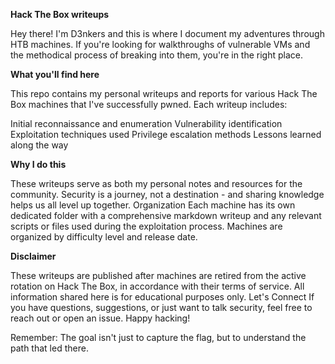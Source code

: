 **Hack The Box writeups**

Hey there! I'm D3nkers and this is where I document my adventures through HTB machines. If you're looking for walkthroughs of vulnerable VMs and the methodical process of breaking into them, you're in the right place.

**What you'll find here**

This repo contains my personal writeups and reports for various Hack The Box machines that I've successfully pwned. Each writeup includes:

Initial reconnaissance and enumeration
Vulnerability identification
Exploitation techniques used
Privilege escalation methods
Lessons learned along the way

**Why I do this**

These writeups serve as both my personal notes and resources for the community. Security is a journey, not a destination - and sharing knowledge helps us all level up together.
Organization
Each machine has its own dedicated folder with a comprehensive markdown writeup and any relevant scripts or files used during the exploitation process. Machines are organized by difficulty level and release date.

**Disclaimer**

These writeups are published after machines are retired from the active rotation on Hack The Box, in accordance with their terms of service. All information shared here is for educational purposes only.
Let's Connect
If you have questions, suggestions, or just want to talk security, feel free to reach out or open an issue. Happy hacking!

Remember: The goal isn't just to capture the flag, but to understand the path that led there.
